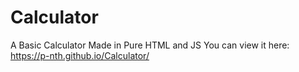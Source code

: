 # Calculator
A Basic Calculator Made in Pure HTML and JS
You can view it here: https://p-nth.github.io/Calculator/
